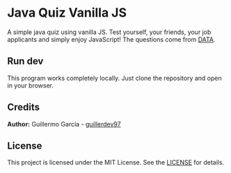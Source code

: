# Java Quiz Vanilla JS
A simple java quiz using vanilla JS.
Test yourself, your friends, your job applicants and simply enjoy JavaScript!
The questions come from [DATA](https://github.com/guillerdev97/java-quiz-vanilla-js/blob/main/js/data.js).

## Run dev

This program works completely locally. Just clone the repository and open in your browser.

## Credits

**Author:** Guillermo García - [guillerdev97](https://github.com/guillerdev97)

## License

This project is licensed under the MIT License. See the [LICENSE](https://github.com/guillerdev97/java-quiz-vanilla-js/blob/main/LICENSE) for details.

